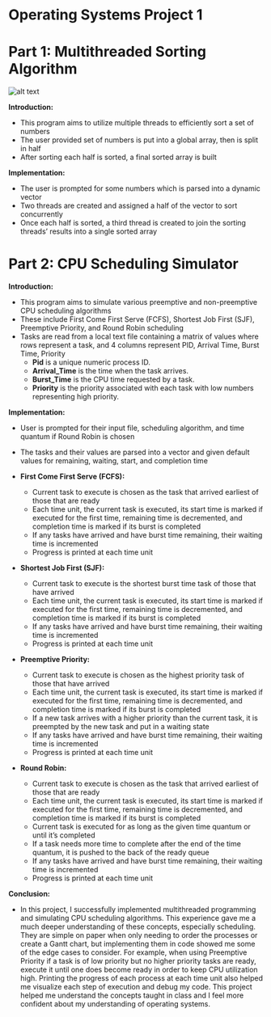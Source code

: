 Operating Systems Project 1
===========================

# Part 1: Multithreaded Sorting Algorithm

![alt text](https://www.coursehero.com/qa/attachment/17486375/)

**Introduction:**
- This program aims to utilize multiple threads to efficiently sort a set of numbers
- The user provided set of numbers is put into a global array, then is split in half
- After sorting each half is sorted, a final sorted array is built

**Implementation:**
- The user is prompted for some numbers which is parsed into a dynamic vector
- Two threads are created and assigned a half of the vector to sort concurrently
- Once each half is sorted, a third thread is created to join the sorting threads’ results into a single sorted array


# Part 2: CPU Scheduling Simulator

**Introduction:**
* This program aims to simulate various preemptive and non-preemptive CPU scheduling
algorithms
* These include First Come First Serve (FCFS), Shortest Job First (SJF), Preemptive
Priority, and Round Robin scheduling
* Tasks are read from a local text file containing a matrix of values where rows represent a task, and 4 columns represent PID, Arrival Time, Burst Time, Priority
    - **Pid** is a unique numeric process ID.
    - **Arrival_Time** is the time when the task arrives.
    - **Burst_Time** is the CPU time requested by a task.
    - **Priority** is the priority associated with each task with low numbers representing high priority.

**Implementation:**
* User is prompted for their input file, scheduling algorithm, and time quantum if Round
Robin is chosen
* The tasks and their values are parsed into a vector and given default values for remaining,
waiting, start, and completion time

* **First Come First Serve (FCFS):**
    * Current task to execute is chosen as the task that arrived earliest of those that are
ready
    * Each time unit, the current task is executed, its start time is marked if executed for
the first time, remaining time is decremented, and completion time is marked if its
burst is completed
    * If any tasks have arrived and have burst time remaining, their waiting time is
incremented
    * Progress is printed at each time unit

* **Shortest Job First (SJF):**
    * Current task to execute is the shortest burst time task of those that have arrived
    * Each time unit, the current task is executed, its start time is marked if executed for
the first time, remaining time is decremented, and completion time is marked if its
burst is completed
    * If any tasks have arrived and have burst time remaining, their waiting time is
incremented
    * Progress is printed at each time unit

* **Preemptive Priority:**
    * Current task to execute is chosen as the highest priority task of those that have
arrived
    * Each time unit, the current task is executed, its start time is marked if executed for
the first time, remaining time is decremented, and completion time is marked if its
burst is completed
    * If a new task arrives with a higher priority than the current task, it is preempted by
the new task and put in a waiting state
    * If any tasks have arrived and have burst time remaining, their waiting time is
incremented
    * Progress is printed at each time unit

* **Round Robin:**
    * Current task to execute is chosen as the task that arrived earliest of those that are
ready
    * Each time unit, the current task is executed, its start time is marked if executed for
the first time, remaining time is decremented, and completion time is marked if its
burst is completed
    * Current task is executed for as long as the given time quantum or until it’s
completed
    * If a task needs more time to complete after the end of the time quantum, it is
pushed to the back of the ready queue
    * If any tasks have arrived and have burst time remaining, their waiting time is
incremented
    * Progress is printed at each time unit

**Conclusion:**
- In this project, I successfully implemented multithreaded programming and simulating
CPU scheduling algorithms. This experience gave me a much deeper understanding of these
concepts, especially scheduling. They are simple on paper when only needing to order the
processes or create a Gantt chart, but implementing them in code showed me some of the edge
cases to consider. For example, when using Preemptive Priority if a task is of low priority but no
higher priority tasks are ready, execute it until one does become ready in order to keep CPU
utilization high. Printing the progress of each process at each time unit also helped me visualize
each step of execution and debug my code. This project helped me understand the concepts
taught in class and I feel more confident about my understanding of operating systems.

